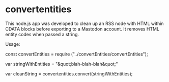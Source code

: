 # convertentities
This node.js app was developed to clean up an RSS node with HTML within CDATA blocks before exporting to a Mastodon account. It removes HTML entity codes when passed a string.

Usage:

  const convertEntities = require ("../convertEntities/convertEntities");

  var stringWithEntities = "\&quot;blah-blah-blah\&quot;"

  var cleanString = convertentities.convert(stringWithEntities);
